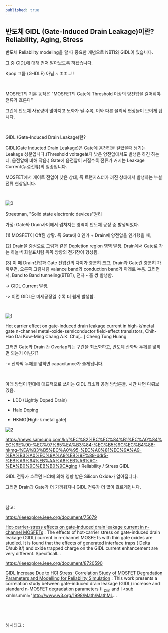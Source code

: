```yaml
---
published: true
---
```

## 반도체 GIDL (Gate-Induced Drain Leakage)이란? Reliability, Aging, Stress

반도체 Reliability modeling을 할 때 중요한 개념으로 NBTI와 GIDL이 있습니다.

그 중 GIDL에 대해 먼저 알아보도록 하겠습니다.

Kpop 그룹 (G-IDLE) 아님 ~ ㅎㅎ...!!

​

MOSFET의 기본 동작은 "MOSFET의 Gate에 Threshold 이상의 양전압을 걸어줘야 전류가 흐른다"

그런데 반도체 사용량이 많아지고 노화가 될 수록, 이와 다른 물리적 현상들이 보이게 됩니다.

​

GIDL (Gate-Induced Drain Leakage)란?

GIDL(Gate Inducted Drain Leakage)은 Gate에 음전압을 걸었을때 생기는 Leakage 성분입니다.(Threshold voltage보다 낮은 양전압에서도 발생은 하긴 하는데, 음전압에 비해 작음.) Gate에 음전압이 커질수록 전류가 커지는 Leakage Current(누설전류)의 일종입니다.

MOSFET에서 게이트 전압이 낮은 상태, 즉 트랜지스터가 꺼진 상태에서 발생하는 누설 전류 현상입니다.

​

![0](/asset/img/223620561081/0.png)

Streetman, "Soild state electronic devices"원리

가정: Gate와 Drain사이에서 겹쳐지는 영역이 반도체 공정 중 발생되었다.

(1) MOSFET이 Off된 상황. 즉 Gate에 0 인가 + Drain에 양전압을 인가했을 때,

(2) Drain을 중심으로 그림과 같은 Depletion region 영역 발생. Drain에서 Gate로 가는 하늘색 화살표처럼 위쪽 방향의 전기장이 형성됨.

(3) 이 때 Drain전압과 Gate 전압간의 차이가 충분히 크고, Drain과 Gate간 충분히 가까우면, 오른쪽 그림처럼 valance band와 conduction band가 아래로 누움. 그러면서, Band to Band tunneling(BTBT), 전자 - 홀 쌍 발생함.

-> GIDL Current 발생.

-> 이런 GIDL은 미세공정일 수록 더 쉽게 발생함.

​

![1](/asset/img/223620561081/1.png)

Hot carrier effect on gate-induced drain leakage current in high-k/metal gate n-channel metal-oxide-semiconductor field-effect transistors, Chih-Hao Dai Kow-Ming Chang A.K. Chu[...] Cheng Tung Huang​

그러면 Gate와 Drain 간 Overlap되는 구간을 최소화하고, 반도체 산화막 두께를 넓히면 되는거 아닌가?

-> 산화막 두께를 넓히면 capacitance가 줄게됩니다. 

​

아래 방법이 현대에 대표적으로 쓰이는 GIDL 최소화 공정 방법론들. 시간 나면 다뤄보겠음.

- LDD (Lightly Doped Drain)

- Halo Doping

- HKMG(High-k metal gate)

![2](/asset/img/223620561081/2.png)

https://news.samsung.com/kr/%EC%82%BC%EC%84%B1%EC%A0%84%EC%9E%90-%EC%97%85%EA%B3%84-%EC%B5%9C%EC%B4%88-hkmg-%EA%B3%B5%EC%A0%95-%EC%A0%81%EC%9A%A9-%EA%B3%A0%EC%9A%A9%EB%9F%89-ddr5-%EB%A9%94%EB%AA%A8%EB%A6%AC-%EA%B0%9C%EB%B0%9CAging / Reliability / Stress GIDL

GIDL 전류가 흐르면 HCI에 의해 영향 받은 Silicon Oxide가 얇아집니다.

그러면 Drain과 Gate가 더 가까워지니 GIDL 전류가 더 많이 흐르게됩니다.

​

참고:

https://ieeexplore.ieee.org/document/75679

[Hot-carrier-stress effects on gate-induced drain leakage current in n-channel MOSFETs](https://ieeexplore.ieee.org/document/75679) : The effects of hot-carrier stress on gate-induced drain leakage (GIDL) current in n-channel MOSFETs with thin gate oxides are studied. It is found that the effects of generated interface traps ( Delta D/sub it/) and oxide trapped charge on the GIDL current enhancement are very different. Specificall...

https://ieeexplore.ieee.org/document/8720590

[GIDL Increase Due to HCI Stress: Correlation Study of MOSFET Degradation Parameters and Modelling for Reliability Simulation](https://ieeexplore.ieee.org/document/8720590) : This work presents a correlation study between gate-induced drain leakage (GIDL) increase and standard n-MOSFET degradation parameters (I <sub xmlns:mml="http://www.w3.org/1998/Math/MathML" xmlns:xlink="http://www.w3.org/1999/xlink">Dlin</sub> and I <sub xmlns:mml="http://www.w3.org/1998/Math/MathML...

​

​

 해시태그 : 